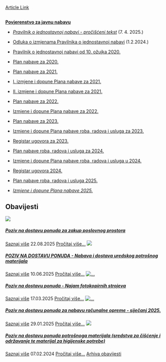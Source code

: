 [Article Link](https://www.fhs.hr/o_nama/nabava)

## 
**[Povjerenstvo za javnu nabavu](https://www.fhs.unizg.hr/ostala_tijela/povjerenstvo_za_javnu_nabavu)**  
  
-  _[Pravilnik o jednostavnoj nabavi - pročišćeni tekst](https://www.fhs.hr/images/50043045/Pravilnik%20o%20jednostavnoj%20nabavi_procisceni%20tekst_2025.pdf)_ (7. 4. 2025.)  
  
- [Odluka o izmjenama Pravilnika o jednostavnoj nabavi](https://www.fhs.unizg.hr/images/50014245/Odluka%20o%20izmjenama%20Pravilnika%20o%20jednostavnoj%20nabavi.pdf) (1.2.2024.)  
  
- [Pravilnik o jednostavnoj nabavi od 10. ožujka 2020.](https://www.fhs.unizg.hr/images/50043045/Pravilnik_o_jednostavnoj_nabavi_10.3.2020.pdf)  
  
- [Plan nabave za 2020.](https://www.fhs.unizg.hr/images/50043045/Plan_nabave_2020.pdf)  
  
- [Plan nabave za 2021.](https://www.fhs.unizg.hr/images/50043045/Plan_nabave_roba_radova_i_usluga_2021.pdf)  
  
- [I. izmjene i dopune Plana nabave za 2021.](https://www.fhs.unizg.hr/images/50043045/FV_20210728_2_promjena_plana_nabave.pdf)  
  
- [II. izmjene i dopune Plana nabave za 2021.](https://www.fhs.unizg.hr/images/50043045/II_dopune_i_izmjene_Plana_nabave_FHS_-_2021.pdf)  
  
- [Plan nabave za 2022.](https://www.fhs.unizg.hr/images/50043045/FHS_-_Plan_nabave_roba_radova_i_usluga_za_2022._godinu.pdf)  
  
- [Izmjene i dopune Plana nabave za 2022.](https://www.fhs.unizg.hr/images/50043045/2022_PlanNabave_izmjene_i_dopune.pdf)  
  
- [Plan nabave za 2023.](https://www.fhs.unizg.hr/images/50043045/Plan%20nabave%20roba%20radova%20i%20usluga%202023.pdf)  
  
- [Izmjene i dopune Plana nabave roba, radova i usluga za 2023.](https://www.fhs.unizg.hr/images/50043045/2023_Plan%20Nabave_izmjene_i_dopune.pdf)  
  
- [Registar ugovora za 2023.](https://www.fhs.unizg.hr/images/50043045/Registar%20ugovora_FHS_2023.pdf)  
  
- [Plan nabave roba, radova i usluga za 2024.](https://www.fhs.unizg.hr/images/50043045/Plan%20nabave%20roba%20radova%20i%20usluga%202024\(1\).pdf)   
  
- [Izmjene i dopune Plana nabave roba, radova i usluga u 2024.](https://www.fhs.unizg.hr/images/50043045/Izmjene%20i%20dopune%20Plana%20nabave%20roba%20radova%20i%20usluga%20u%202024..pdf)  
  
- [Registar ugovora 2024.](https://www.fhs.unizg.hr/images/50043045/Registar%20ugovora%202024..pdf)  
  
- [Plan nabave roba, radova i usluga 2025.](https://www.fhs.unizg.hr/images/50043045/Plan%20nabave%20roba%20radova%20i%20usluga%202025.pdf)  
  
- [ _Izmjene i dopune Plana nabave 2025._](https://www.fhs.hr/images/50043045/FHS_plan%20nabave_2025_izmjene%20i%20dopune.pdf)
  

## Obavijesti
[ ![](https://www.fhs.hr/_pub/themes_static/hrstud2024/default/img/default_news.jpg) ](https://www.fhs.hr/o_nama/nabava?@=21tng#news_131957)
#####  [Poziv na dostavu ponuda za zakup poslovnog prostora](https://www.fhs.hr/o_nama/nabava?@=21tng#news_131957)
[Saznaj više](https://www.fhs.hr/o_nama/nabava?@=21tng#news_131957)
22.08.2025
[Pročitaj više...](https://www.fhs.hr/o_nama/nabava?@=21tng#news_131957 "Pročitaj obavijest: Poziv na dostavu ponuda za zakup poslovnog prostora")
[ ![](https://www.fhs.hr/_pub/themes_static/hrstud2024/default/img/default_news.jpg) ](https://www.fhs.hr/o_nama/nabava?@=21tdq#news_131957)
#####  [POZIV NA DOSTAVU PONUDA - Nabava i dostava uredskog potrošnog materijala](https://www.fhs.hr/o_nama/nabava?@=21tdq#news_131957)
[Saznaj više](https://www.fhs.hr/o_nama/nabava?@=21tdq#news_131957)
10.06.2025
[Pročitaj više...](https://www.fhs.hr/o_nama/nabava?@=21tdq#news_131957 "Pročitaj obavijest: POZIV NA DOSTAVU PONUDA - Nabava i dostava uredskog potrošnog materijala")
[ ![...](https://www.fhs.hr/_news/icons/8fb78a4ba7b0dbef816fdc3bb4c1a0c76898_icon.jpg) ](https://www.fhs.hr/o_nama/nabava?@=21spi#news_131957)
#####  [Poziv na dostavu ponuda - Najam fotokopirnih strojeva](https://www.fhs.hr/o_nama/nabava?@=21spi#news_131957)
[Saznaj više](https://www.fhs.hr/o_nama/nabava?@=21spi#news_131957)
17.03.2025
[Pročitaj više...](https://www.fhs.hr/o_nama/nabava?@=21spi#news_131957 "Pročitaj obavijest: Poziv na dostavu ponuda - Najam fotokopirnih strojeva")
[ ![...](https://www.fhs.hr/_news/icons/8e3072174b7de86ffaa0bead57aa2ef41502_icon.jpg) ](https://www.fhs.hr/o_nama/nabava?@=21sgj#news_131957)
#####  [Poziv na dostavu ponuda za nabavu računalne opreme - siječanj 2025.](https://www.fhs.hr/o_nama/nabava?@=21sgj#news_131957)
[Saznaj više](https://www.fhs.hr/o_nama/nabava?@=21sgj#news_131957)
29.01.2025
[Pročitaj više...](https://www.fhs.hr/o_nama/nabava?@=21sgj#news_131957 "Pročitaj obavijest: Poziv na dostavu ponuda za nabavu računalne opreme - siječanj 2025.")
[ ![](https://www.fhs.hr/_pub/themes_static/hrstud2024/default/img/default_news.jpg) ](https://www.fhs.hr/o_nama/nabava?@=21rni#news_131957)
#####  [Poziv na dostavu ponuda potrošnoga materijala (sredstva za čišćenje i održavanje te materijal za higijenske potrebe)](https://www.fhs.hr/o_nama/nabava?@=21rni#news_131957)
[Saznaj više](https://www.fhs.hr/o_nama/nabava?@=21rni#news_131957)
07.02.2024
[Pročitaj više...](https://www.fhs.hr/o_nama/nabava?@=21rni#news_131957 "Pročitaj obavijest: Poziv na dostavu ponuda potrošnoga materijala \(sredstva za čišćenje i održavanje te materijal za higijenske potrebe\)")
[Arhiva obavijesti](https://www.fhs.hr/o_nama/nabava?@=21rng#news_131957 "Arhiva obavijesti")
